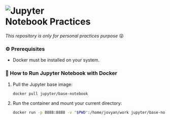 # ![Jupyter](https://jupyter.org/assets/logos/rectanglelogo-greytext-orangebody-greymoons.svg) <br>Notebook Practices

*This repository is only for personal practices purpose* 😝

### ⚙️ Prerequisites

- Docker must be installed on your system.

### 🚀 How to Run Jupyter Notebook with Docker

1. Pull the Jupyter base image:

    ```bash
    docker pull jupyter/base-notebook
    ```

2. Run the container and mount your current directory:

    ```bash
    docker run -p 8888:8888 -v "$PWD":/home/jovyan/work jupyter/base-notebook
    ```
